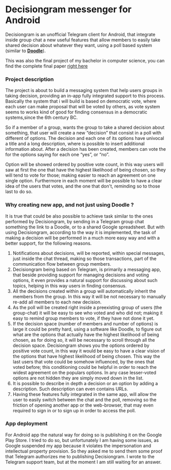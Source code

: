 # Decisiongram messenger for Android
Decisiongram is an unofficial Telegram client for Android, that integrate inside group chat a new useful features that allow members to easily take shared decision about whatever they want, using a poll based system (similar to [**Doodle**](https://doodle.com/)).

This was also the final project of my bachelor in computer science, you can find the complete final paper [right here](https://drive.google.com/file/d/0BxMIqTyCdaCnSFh3RFc3ekZFZ2M/view?usp=sharing)

### Project description

The project is about to build a messaging system that help users groups in taking decision, providing an in-app fully integrated support to this process. Basically the system that i will build is based on democratic vote, where each user can make proposal that will be voted by others, as vote system seems to works kind of good for finding consensus in a democratic systems,since the 6th century BC.

So if a member of a group, wants the group to take a shared decision about something, that user will create a new “decision” that consist in a poll with different of options. The decision and each one of its options have univocal a title and a long description, where is possible to insert additional information about. After a decision has been created, members can vote the for the options saying for each one “yes”, or “no”.

Option will be showed ordered by positive vote count, in this way users will saw at first the one that have the highest likelihood of being chosen, so they will tend to vote for those; making easier to reach an agreement on one single option. Furthermore in each moment will be possible to have a clear idea of the users that votes, and the one that don't, reminding so to those last to do so.

### Why creating new app, and not just using Doodle ?

It is true that could be also possible to achieve task similar to the ones performed by Decisiongram, by sending in a Telegram group chat something the link to a Doodle, or to a shared Google spreadsheet. But with using Decisiongram, according to the way it is implemented, the task of making a decision will be performed in a much more easy way and with a better support, for the following reasons.

1. Notifications about decisions, will be reported, within special messages, just inside the chat thread, making so those transactions, part of the communication flow between group members. 
2. Decisiongram being based on Telegram, is primarily a messaging app, that beside providing support for managing decisions and voting options, it even provides a natural support for discussing about such topics, helping in this way users in finding consensus.
3. All the decisions created within a group will automatically inherit the members from the group. In this way it will be not necessary to manually re-add all members to each new decision.
4. As the poll will be created right inside a preexisting group of users (the group-chat) it will be  easy to see who voted and who did not; making it easy to remind group members to vote, if they have not done it yet.
5. If the decision space (number of members and number of options) is large it could be pretty hard, using a software like Doodle, to figure out what are the options that actually have the highest likelihood of being chosen, as for doing so, it will be necessary to scroll through all the decision space. Decisiongram shows you the options ordered by positive vote count, in this way it would be easy to have a clear vision of the options that have highest likelihood of being chosen. This way the last users that vote could be somehow influenced, by the ones that voted before; this conditioning could be helpful in order to reach the widest agreement on the populars options. In any case lesser-voted options are not hidden they are simply moved down in the list. 
6. It is possible to describe in depth a decision or an option by adding a description. Such description can even contains URLs.
7. Having these features fully integrated in the same app, will allow the user to easily switch between the chat and the poll, removing so the friction of opening another app or the web-browser, that may even required to sign in or to sign up in order to access the poll.

### App deployment 

For Android app the natural way for doing so is publishing it on the Google Play Store. I tried to do so, but unfortunately I am having some issues, as Google suspended my app because it violates the impersonation and intellectual property provision. So they asked me to send them some proof that Telegram authorizes me to publishing Decisiongram. I wrote to the Telegram support team, but at the moment I am still waiting for an answer.
